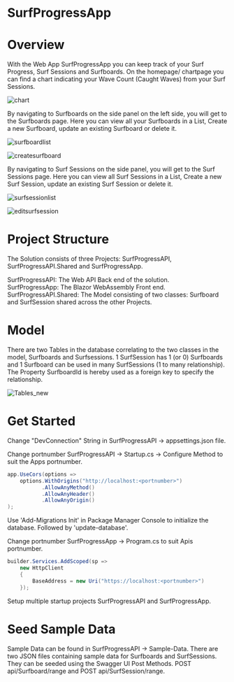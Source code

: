# SurfProgressApp

# Overview
With the Web App SurfProgressApp you can keep track of your Surf Progress, Surf Sessions and Surfboards.
On the homepage/ chartpage you can find a chart indicating your Wave Count (Caught Waves) from your Surf Sessions.

![chart](https://user-images.githubusercontent.com/17553693/111614345-c5262400-87df-11eb-91cc-e225554201f8.png)

By navigating to Surfboards on the side panel on the left side, you will get to the Surfboards page.
Here you can view all your Surfboards in a List, Create a new Surfboard, update an existing Surfboard or delete it.

![surfboardlist](https://user-images.githubusercontent.com/17553693/111614427-e0912f00-87df-11eb-9610-c02824db7768.png)

![createsurfboard](https://user-images.githubusercontent.com/17553693/111614473-ebe45a80-87df-11eb-8244-adb25805c3c2.png)

By navigating to Surf Sessions on the side panel, you will get to the Surf Sessions page.
Here you can view all Surf Sessions in a List, Create a new Surf Session, update an existing Surf Session or delete it.

![surfsessionlist](https://user-images.githubusercontent.com/17553693/111614556-061e3880-87e0-11eb-9274-87ffbf05a5ff.png)

![editsurfsession](https://user-images.githubusercontent.com/17553693/111614623-1504eb00-87e0-11eb-89ca-31b361d5ff46.png)

# Project Structure

The Solution consists of three Projects: SurfProgressAPI, SurfProgressAPI.Shared and SurfProgressApp. 

SurfProgressAPI: The Web API Back end of the solution.    
SurfProgressApp: The Blazor WebAssembly Front end.    
SurfProgressAPI.Shared: The Model consisting of two classes: Surfboard and SurfSession shared across the other Projects.


# Model
There are two Tables in the database correlating to the two classes in the model, Surfboards and Surfsessions.
1 SurfSession has 1 (or 0) Surfboards and 1 Surfboard can be used in many SurfSessions (1 to many relationship).
The Property SurfboardId is hereby used as a foreign key to specify the relationship.

![Tables_new](https://user-images.githubusercontent.com/17553693/111868138-78c21c00-8978-11eb-9123-15fcdd3d240d.png)

# Get Started

Change "DevConnection" String in SurfProgressAPI -> appsettings.json file.

Change portnumber SurfProgressAPI -> Startup.cs -> Configure Method to suit the Apps portnumber.
```C#       
app.UseCors(options =>
    options.WithOrigins("http://localhost:<portnumber>")
           .AllowAnyMethod()
           .AllowAnyHeader()
           .AllowAnyOrigin()
);
```
Use 'Add-Migrations Init' in Package Manager Console to initialize the database.
Followed by 'update-database'.

Change portnumber SurfProgressApp -> Program.cs to suit Apis portnumber.
```C#
builder.Services.AddScoped(sp =>
    new HttpClient
    {
        BaseAddress = new Uri("https://localhost:<portnumber>")
    });
```
Setup multiple startup projects SurfProgressAPI and SurfProgressApp.

# Seed Sample Data

Sample Data can be found in SurfProgressAPI -> Sample-Data. There are two JSON files containing sample data for Surfboards and SurfSessions. They can be seeded using the Swagger UI Post Methods. POST api/Surfboard/range and POST api/SurfSession/range.
